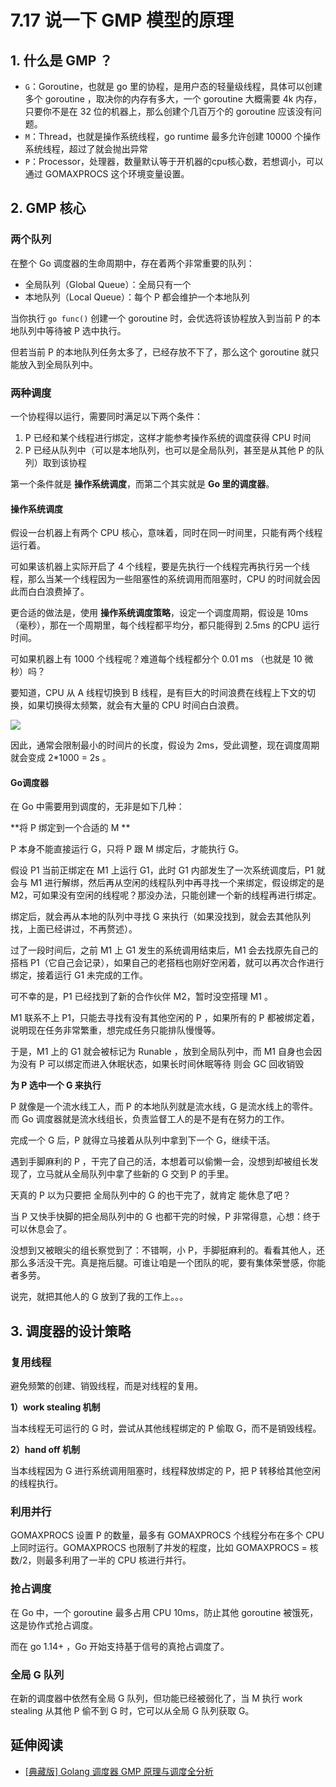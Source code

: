# 7.17 说一下 GMP 模型的原理

## 1. 什么是 GMP ？

-   `G`：Goroutine，也就是 go 里的协程，是用户态的轻量级线程，具体可以创建多个 goroutine ，取决你的内存有多大，一个 goroutine 大概需要 4k 内存，只要你不是在 32 位的机器上，那么创建个几百万个的 goroutine 应该没有问题。
-   `M`：Thread，也就是操作系统线程，go runtime 最多允许创建 10000 个操作系统线程，超过了就会抛出异常
-   `P`：Processor，处理器，数量默认等于开机器的cpu核心数，若想调小，可以通过 GOMAXPROCS 这个环境变量设置。

## 2. GMP 核心

### 两个队列

在整个 Go 调度器的生命周期中，存在着两个非常重要的队列：

-   全局队列（Global Queue）：全局只有一个
-   本地队列（Local Queue）：每个 P 都会维护一个本地队列

当你执行 `go func()` 创建一个 goroutine 时，会优选将该协程放入到当前 P 的本地队列中等待被 P 选中执行。

但若当前 P 的本地队列任务太多了，已经存放不下了，那么这个 goroutine 就只能放入到全局队列中。

### 两种调度

一个协程得以运行，需要同时满足以下两个条件：

1.   P 已经和某个线程进行绑定，这样才能参考操作系统的调度获得 CPU 时间
2.   P 已经从队列中（可以是本地队列，也可以是全局队列，甚至是从其他 P 的队列）取到该协程

第一个条件就是 **操作系统调度**，而第二个其实就是 **Go 里的调度器**。

#### 操作系统调度

假设一台机器上有两个 CPU 核心，意味着，同时在同一时间里，只能有两个线程运行着。

可如果该机器上实际开启了 4 个线程，要是先执行一个线程完再执行另一个线程，那么当某一个线程因为一些阻塞性的系统调用而阻塞时，CPU 的时间就会因此而白白浪费掉了。

更合适的做法是，使用 **操作系统调度策略**，设定一个调度周期，假设是 10ms （毫秒），那在一个周期里，每个线程都平均分，都只能得到 2.5ms 的CPU 运行时间。

可如果机器上有 1000 个线程呢？难道每个线程都分个 0.01 ms （也就是 10 微秒）吗？

要知道，CPU 从 A 线程切换到 B 线程，是有巨大的时间浪费在线程上下文的切换，如果切换得太频繁，就会有大量的 CPU 时间白白浪费。

![](http://image.iswbm.com/20210904140447.png)

因此，通常会限制最小的时间片的长度，假设为 2ms，受此调整，现在调度周期就会变成 2*1000 = 2s 。

#### Go调度器

在 Go 中需要用到调度的，无非是如下几种：

**将 P 绑定到一个合适的 M **

P 本身不能直接运行 G，只将 P 跟 M 绑定后，才能执行 G。

假设 P1 当前正绑定在 M1 上运行 G1，此时 G1 内部发生了一次系统调度后，P1 就会与 M1 进行解绑，然后再从空闲的线程队列中再寻找一个来绑定，假设绑定的是 M2，可如果没有空闲的线程呢？那没办法，只能创建一个新的线程再进行绑定。

绑定后，就会再从本地的队列中寻找 G 来执行（如果没找到，就会去其他队列找，上面已经讲过，不再赘述）。

过了一段时间后，之前 M1 上 G1 发生的系统调用结束后，M1 会去找原先自己的搭档 P1（它自己会记录），如果自己的老搭档也刚好空闲着，就可以再次合作进行绑定，接着运行 G1 未完成的工作。

可不幸的是，P1 已经找到了新的合作伙伴 M2，暂时没空搭理 M1 。

M1 联系不上 P1，只能去寻找有没有其他空闲的 P ，如果所有的 P 都被绑定着，说明现在任务非常繁重，想完成任务只能排队慢慢等。

于是，M1 上的 G1 就会被标记为 Runable ，放到全局队列中，而 M1 自身也会因为没有 P 可以绑定而进入休眠状态，如果长时间休眠等待 则会 GC 回收销毁

**为 P 选中一个 G 来执行**

P 就像是一个流水线工人，而 P 的本地队列就是流水线，G 是流水线上的零件。而 Go 调度器就是流水线组长，负责监督工人的是不是有在努力的工作。

完成一个 G 后，P 就得立马接着从队列中拿到下一个 G，继续干活。

遇到手脚麻利的 P ，干完了自己的活，本想着可以偷懒一会，没想到却被组长发现了，立马就从全局队列中拿了些新的 G 交到 P 的手里。

天真的 P 以为只要把 全局队列中的 G 的也干完了，就肯定 能休息了吧？

当 P 又快手快脚的把全局队列中的 G 也都干完的时候，P 非常得意，心想：终于可以休息会了。

没想到又被眼尖的组长察觉到了：不错啊，小 P，手脚挺麻利的。看看其他人，还那么多活没干完。真是拖后腿。可谁让咱是一个团队的呢，要有集体荣誉感，你能者多劳。

说完，就把其他人的 G 放到了我的工作上。。。

## 3. 调度器的设计策略

### 复用线程

避免频繁的创建、销毁线程，而是对线程的复用。

**1）work stealing 机制**

 当本线程无可运行的 G 时，尝试从其他线程绑定的 P 偷取 G，而不是销毁线程。

**2）hand off 机制**

 当本线程因为 G 进行系统调用阻塞时，线程释放绑定的 P，把 P 转移给其他空闲的线程执行。

### 利用并行

GOMAXPROCS 设置 P 的数量，最多有 GOMAXPROCS 个线程分布在多个 CPU 上同时运行。GOMAXPROCS 也限制了并发的程度，比如 GOMAXPROCS = 核数/2，则最多利用了一半的 CPU 核进行并行。

### 抢占调度

在 Go 中，一个 goroutine 最多占用 CPU 10ms，防止其他 goroutine 被饿死，这是协作式抢占调度。

而在 go 1.14+ ，Go 开始支持基于信号的真抢占调度了。

### 全局 G 队列

在新的调度器中依然有全局 G 队列，但功能已经被弱化了，当 M 执行 work stealing 从其他 P 偷不到 G 时，它可以从全局 G 队列获取 G。



## 延伸阅读

- [[典藏版] Golang 调度器 GMP 原理与调度全分析](https://learnku.com/articles/41728)

